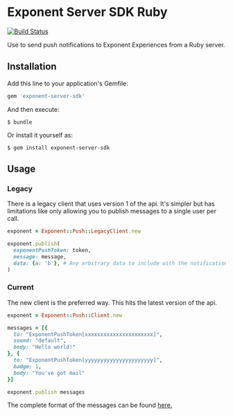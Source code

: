 # Exponent Server SDK Ruby
[![Build Status](https://travis-ci.org/jkeam/exponent-server-sdk-ruby.svg?branch=master)](https://travis-ci.org/jkeam/exponent-server-sdk-ruby)

Use to send push notifications to Exponent Experiences from a Ruby server.

## Installation

Add this line to your application's Gemfile:

```ruby
gem 'exponent-server-sdk'
```

And then execute:

```shell
$ bundle
```

Or install it yourself as:

```shell
$ gem install exponent-server-sdk
```

## Usage

### Legacy

There is a legacy client that uses version 1 of the api.  It's simpler but has limitations like only allowing you to publish messages to a single user per call.

```ruby
exponent = Exponent::Push::LegacyClient.new

exponent.publish(
  exponentPushToken: token,
  message: message,
  data: {a: 'b'}, # Any arbitrary data to include with the notification
)
```

### Current

The new client is the preferred way.  This hits the latest version of the api.

```ruby
exponent = Exponent::Push::Client.new

messages = [{
  to: "ExponentPushToken[xxxxxxxxxxxxxxxxxxxxxx]",
  sound: "default",
  body: "Hello world!"
}, {
  to: "ExponentPushToken[yyyyyyyyyyyyyyyyyyyyyy]",
  badge: 1,
  body: "You've got mail"
}]

exponent.publish messages
```

The complete format of the messages can be found [here.](https://docs.expo.io/versions/v16.0.0/guides/push-notifications.html#http2-api)
